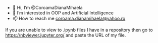 - 👋 Hi, I’m @CoroamaDianaMihaela
- 👀 I’m interested in OOP and Artificial Intelligence
- 📫 How to reach me coroama.dianamihaela@yahoo.ro

If you are unable to view to .ipynb files I have in a repository then go to https://nbviewer.jupyter.org/ and paste the URL of my file.

<!---
CoroamaDianaMihaela/CoroamaDianaMihaela is a ✨ special ✨ repository because its `README.md` (this file) appears on your GitHub profile.
You can click the Preview link to take a look at your changes.
--->
